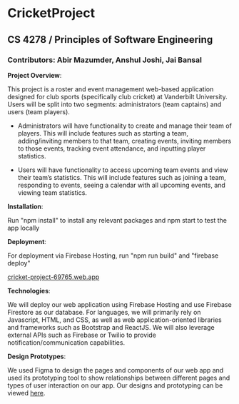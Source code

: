 # CricketProject
## CS 4278 / Principles of Software Engineering ##

### **Contributors**: Abir Mazumder, Anshul Joshi, Jai Bansal ###

**Project Overview**: 

This project is a roster and event management web-based application designed for club sports (specifically club cricket) at Vanderbilt University. Users will be split into two segments: administrators (team captains) and users (team players).

* Administrators will have functionality to create and manage their team of players. This will include features such as starting a team, adding/inviting members to that team, creating events, inviting members to those events, tracking event attendance, and inputting player statistics. 

* Users will have functionality to access upcoming team events and view their team’s statistics. This will include features such as joining a team, responding to events, seeing a calendar with all upcoming events, and viewing team statistics. 

**Installation**: 

Run "npm install" to install any relevant packages and npm start to test the app locally

**Deployment**: 

For deployment via Firebase Hosting, run "npm run build" and "firebase deploy"

[cricket-project-69765.web.app](url)

**Technologies**: 

We will deploy our web application using Firebase Hosting and use Firebase Firestore as our database. For languages, we will primarily rely on Javascript, HTML, and CSS, as well as web application-oriented libraries and frameworks such as Bootstrap and ReactJS. We will also leverage external APIs such as Firebase or Twilio to provide  notification/communication capabilities. 

**Design Prototypes**: 

We used Figma to design the pages and components of our web app and used its prototyping tool to show relationships between different pages and types of user interaction on our app. Our designs and prototyping can be viewed [here](https://www.figma.com/file/nlOfJQo7rmaynAPDKaIBwK/VCC-All-Pages?node-id=0%3A1 "Figma Link").


